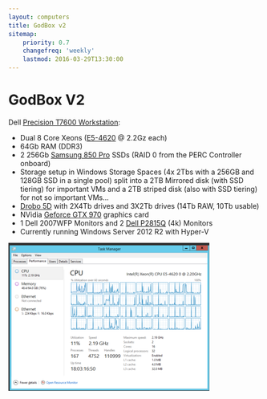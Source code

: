 ```yaml
---
layout: computers
title: GodBox v2
sitemap:
    priority: 0.7
    changefreq: 'weekly'
    lastmod: 2016-03-29T13:30:00
---
```


# GodBox V2

Dell [Precision T7600 Workstation][9]:

* Dual 8 Core Xeons ([E5-4620][2] @ 2.2Gz each)
* 64Gb RAM (DDR3)
* 2 256Gb [Samsung 850 Pro][3] SSDs (RAID 0 from the PERC Controller onboard)
* Storage setup in Windows Storage Spaces (4x 2Tbs with a 256GB and 128GB SSD in a single pool) split into a 2TB Mirrored disk (with SSD tiering) for important VMs and a 2TB striped disk (also with SSD tiering) for not so important VMs...
* [Drobo 5D][1] with 2X4Tb drives and 3X2Tb drives (14Tb RAW, 10Tb usable)
* NVidia [Geforce GTX 970][4] graphics card
* 1 Dell 2007WFP Monitors and 2 [Dell P2815Q][5] (4k) Monitors
* Currently running Windows Server 2012 R2 with Hyper-V

![godboxv2-CPU details](/post_images/20160329-godboxv2-cpu.png)


[1]: http://www.amazon.co.uk/gp/product/B008S02S54/ref=as_li_tl?ie=UTF8&camp=1634&creative=19450&creativeASIN=B008S02S54&linkCode=as2&tag=tiescomclo-21&linkId=S3TRJOV2MB4ZOGJK
[2]: http://ark.intel.com/products/64607/Intel-Xeon-Processor-E5-4620-16M-Cache-2_20-GHz-7_20-GTs-Intel-QPI
[3]: http://www.amazon.co.uk/gp/product/B00LMXBOP4/ref=as_li_tl?ie=UTF8&camp=1634&creative=19450&creativeASIN=B00LMXBOP4&linkCode=as2&tag=tiescomclo-21&linkId=ZZLV7VDTOMJOLNCK
[4]: http://www.amazon.co.uk/s/?_encoding=UTF8&camp=1634&creative=19450&field-keywords=Geforce%20GTX%20970&linkCode=ur2&tag=tiescomclo-21&url=search-alias%3Daps&linkId=4FFJX5JH2LEGISJ4
[5]: http://www.amazon.co.uk/gp/product/B00IOUBOB2/ref=as_li_tl?ie=UTF8&camp=1634&creative=19450&creativeASIN=B00IOUBOB2&linkCode=as2&tag=tiescomclo-21&linkId=736XUUGW2KINESGB
[6]: https://btrfs.wiki.kernel.org/index.php/Main_Page
[7]: http://www.sabayon.org
[8]: http://www.vmware.com/products/workstation
[9]: http://www.dell.com/ie/business/p/precision-t7600/pd
